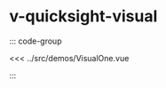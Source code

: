 # v-quicksight-visual

<script setup>
import VisualOne from "@demos/VisualOne.vue"
</script>

<ClientOnly>
  <!-- <VisualOne /> -->
</ClientOnly>

::: code-group

<<< ../src/demos/VisualOne.vue

:::
